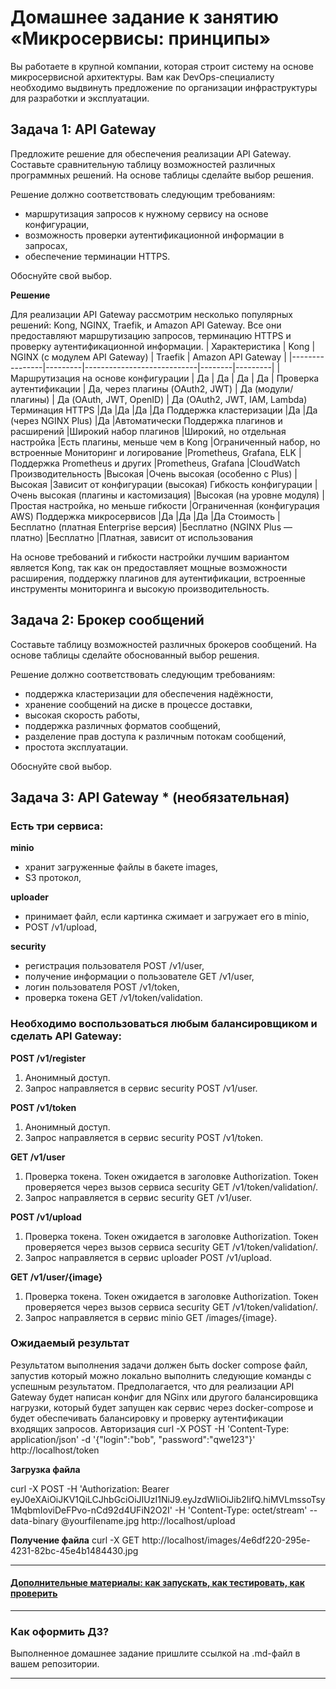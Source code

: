 
# Домашнее задание к занятию «Микросервисы: принципы»

Вы работаете в крупной компании, которая строит систему на основе микросервисной архитектуры.
Вам как DevOps-специалисту необходимо выдвинуть предложение по организации инфраструктуры для разработки и эксплуатации.

## Задача 1: API Gateway 

Предложите решение для обеспечения реализации API Gateway. Составьте сравнительную таблицу возможностей различных программных решений. На основе таблицы сделайте выбор решения.

Решение должно соответствовать следующим требованиям:
- маршрутизация запросов к нужному сервису на основе конфигурации,
- возможность проверки аутентификационной информации в запросах,
- обеспечение терминации HTTPS.

Обоснуйте свой выбор.

**Решение**

Для реализации API Gateway рассмотрим несколько популярных решений: Kong, NGINX, Traefik, и Amazon API Gateway. Все они предоставляют маршрутизацию запросов, терминацию HTTPS и проверку аутентификационной информации.
| Характеристика |	Kong	| NGINX (с модулем API Gateway)	| Traefik |	Amazon API Gateway |
|----------------|---------|----------------------------|--------|---------|
|Маршрутизация на основе конфигурации	| Да	| Да	| Да	| Да |
Проверка аутентификации	| Да, через плагины (OAuth2, JWT)	| Да (модули/плагины) |	Да (OAuth, JWT, OpenID) |	Да (OAuth2, JWT, IAM, Lambda)
Терминация HTTPS	|Да	|Да	|Да	|Да
Поддержка кластеризации	|Да	|Да (через NGINX Plus)	|Да	|Автоматически
Поддержка плагинов и расширений	|Широкий набор плагинов	|Широкий, но отдельная настройка	|Есть плагины, меньше чем в Kong	|Ограниченный набор, но встроенные
Мониторинг и логирование	|Prometheus, Grafana, ELK	|Поддержка Prometheus и других	|Prometheus, Grafana	|CloudWatch
Производительность	|Высокая	|Очень высокая (особенно с Plus)	|Высокая	|Зависит от конфигурации (высокая)
Гибкость конфигурации	|Очень высокая (плагины и кастомизация)	|Высокая (на уровне модуля)	|Простая настройка, но меньше гибкости	|Ограниченная (конфигурация AWS)
Поддержка микросервисов	|Да	|Да	|Да	|Да
Стоимость	|Бесплатно (платная Enterprise версия)	|Бесплатно (NGINX Plus — платно)	|Бесплатно	|Платная, зависит от использования

На основе требований и гибкости настройки лучшим вариантом является Kong, так как он предоставляет мощные возможности расширения, поддержку плагинов для аутентификации, встроенные инструменты мониторинга и высокую производительность.


## Задача 2: Брокер сообщений

Составьте таблицу возможностей различных брокеров сообщений. На основе таблицы сделайте обоснованный выбор решения.

Решение должно соответствовать следующим требованиям:
- поддержка кластеризации для обеспечения надёжности,
- хранение сообщений на диске в процессе доставки,
- высокая скорость работы,
- поддержка различных форматов сообщений,
- разделение прав доступа к различным потокам сообщений,
- простота эксплуатации.

Обоснуйте свой выбор.

## Задача 3: API Gateway * (необязательная)

### Есть три сервиса:

**minio**
- хранит загруженные файлы в бакете images,
- S3 протокол,

**uploader**
- принимает файл, если картинка сжимает и загружает его в minio,
- POST /v1/upload,

**security**
- регистрация пользователя POST /v1/user,
- получение информации о пользователе GET /v1/user,
- логин пользователя POST /v1/token,
- проверка токена GET /v1/token/validation.

### Необходимо воспользоваться любым балансировщиком и сделать API Gateway:

**POST /v1/register**
1. Анонимный доступ.
2. Запрос направляется в сервис security POST /v1/user.

**POST /v1/token**
1. Анонимный доступ.
2. Запрос направляется в сервис security POST /v1/token.

**GET /v1/user**
1. Проверка токена. Токен ожидается в заголовке Authorization. Токен проверяется через вызов сервиса security GET /v1/token/validation/.
2. Запрос направляется в сервис security GET /v1/user.

**POST /v1/upload**
1. Проверка токена. Токен ожидается в заголовке Authorization. Токен проверяется через вызов сервиса security GET /v1/token/validation/.
2. Запрос направляется в сервис uploader POST /v1/upload.

**GET /v1/user/{image}**
1. Проверка токена. Токен ожидается в заголовке Authorization. Токен проверяется через вызов сервиса security GET /v1/token/validation/.
2. Запрос направляется в сервис minio GET /images/{image}.

### Ожидаемый результат

Результатом выполнения задачи должен быть docker compose файл, запустив который можно локально выполнить следующие команды с успешным результатом.
Предполагается, что для реализации API Gateway будет написан конфиг для NGinx или другого балансировщика нагрузки, который будет запущен как сервис через docker-compose и будет обеспечивать балансировку и проверку аутентификации входящих запросов.
Авторизация
curl -X POST -H 'Content-Type: application/json' -d '{"login":"bob", "password":"qwe123"}' http://localhost/token

**Загрузка файла**

curl -X POST -H 'Authorization: Bearer eyJ0eXAiOiJKV1QiLCJhbGciOiJIUzI1NiJ9.eyJzdWIiOiJib2IifQ.hiMVLmssoTsy1MqbmIoviDeFPvo-nCd92d4UFiN2O2I' -H 'Content-Type: octet/stream' --data-binary @yourfilename.jpg http://localhost/upload

**Получение файла**
curl -X GET http://localhost/images/4e6df220-295e-4231-82bc-45e4b1484430.jpg

---

#### [Дополнительные материалы: как запускать, как тестировать, как проверить](https://github.com/netology-code/devkub-homeworks/tree/main/11-microservices-02-principles)

---

### Как оформить ДЗ?

Выполненное домашнее задание пришлите ссылкой на .md-файл в вашем репозитории.

---
